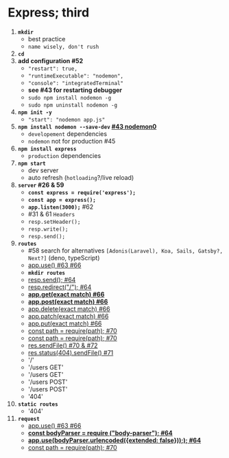 # Express; third

1. **`mkdir`**
   - best practice
   - `name wisely, don't rush`
2. **`cd`**
3. **add configuration #52**
   - `"restart": true,`
   - `"runtimeExecutable": "nodemon",`
   - `"console": "integratedTerminal"`
   - **see #43 for restarting debugger**
   - `sudo npm install nodemon -g`
   - `sudo npm uninstall nodemon -g`
4. **`npm init -y`**
   - `"start": "nodemon app.js"`
5. **`npm install nodemon --save-dev` [#43 nodemon0](https://nodejs.org/docs/latest-v8.x/api/path.html 'npm nodemon homepage')**
   - `developement` dependencies
   - `nodemon` not for production #45
6. **`npm install express`**
   - `production` dependencies
7. **`npm start`**
   - dev server
   - auto refresh (`hotloading`?/live reload)
8. **`server` #26 & 59**
   - **`const express = require('express');`**
   - **`const app = express();`**
   - **`app.listen(3000);`** #62
   - #31 & 61 `Headers`
   - `resp.setHeader();`
   - `resp.write();`
   - `resp.send();`
9. **`routes`**
   - #58 search for alternatives `[Adonis(Laravel), Koa, Sails, Gatsby?, Next?]` (deno, typeScript)
   - [app.use() #63 #66](https://expressjs.com/en/4x/api.html#app.use 'app.use("/users", (req,res, next)=>{
console.log("middleWare")
next()
})')
   - **`mkdir routes`**
   - [resp.send(); #64](https://nodejs.org/docs/latest-v8.x/api/path.html 'resp.send(<form></form>);')
   - [resp.redirect("/"); #64](https://nodejs.org/docs/latest-v8.x/api/path.html 'resp.redirect("/");')
   - **[app.get(exact match) #66](https://nodejs.org/docs/latest-v8.x/api/path.html 'app.get(exact match)')**
   - **[app.post(exact match) #66](https://nodejs.org/docs/latest-v8.x/api/path.html 'app.post(exact match)')**
   - [app.delete(exact match) #66](https://nodejs.org/docs/latest-v8.x/api/path.html 'app.delete(exact match)')
   - [app.patch(exact match) #66](https://nodejs.org/docs/latest-v8.x/api/path.html 'app.patch(exact match)')
   - [app.put(exact match) #66](https://nodejs.org/docs/latest-v8.x/api/path.html 'app.putt(exact match)')
   - [const path = require(path); #70](https://nodejs.org/docs/latest-v8.x/api/path.html 'require path')
   - [const path = require(path); #70](https://nodejs.org/docs/latest-v8.x/api/path.html 'require path')
   - [res.sendFile() #70 & #72](https://expressjs.com/en/4x/api.html#res.sendFile 'res.sendFile(path.join(__dirname, .., views, shop.html));')
   - [res.status(404).sendFile() #71](https://expressjs.com/en/4x/api.html#res.status 'res.status().sendFile(path.join(__dirname, views, shop.html));')
   - '/'
   - '/users GET'
   - '/users GET'
   - '/users POST'
   - '/users POST'
   - '404'
10. **`static routes`**
    - '404'
11. **`request`**
    - [app.use() #63 #66](https://expressjs.com/en/4x/api.html#app.use 'app.use("/users", (req,res, next)=>{
            console.log("middleWare")
            next()
            })')
    - **[const bodyParser = require ("body-parser"); #64](https://nodejs.org/docs/latest-v8.x/api/path.html 'resp.send(<form></form>);')**
    - **[app.use(bodyParser.urlencoded({extended: false}));); #64](https://nodejs.org/docs/latest-v8.x/api/path.html 'console.log(req.body);')**
    - [const path = require(path); #70](https://nodejs.org/docs/latest-v8.x/api/path.html 'require path')
